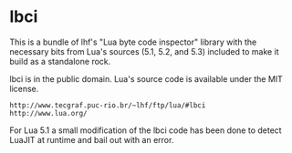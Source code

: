 #                                lbci                                #

This is a bundle of lhf's "Lua byte code inspector" library with the
necessary bits from Lua's sources (5.1, 5.2, and 5.3) included to make
it build as a standalone rock.

lbci is in the public domain. Lua's source code is available under the
MIT license.

    http://www.tecgraf.puc-rio.br/~lhf/ftp/lua/#lbci
    http://www.lua.org/

For Lua 5.1 a small modification of the lbci code has been done to
detect LuaJIT at runtime and bail out with an error.
